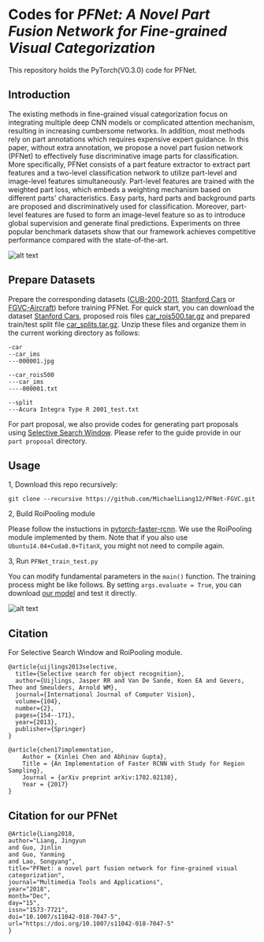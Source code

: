 # Codes for *PFNet: A Novel Part Fusion Network for Fine-grained Visual Categorization*
This repository holds the PyTorch(V0.3.0) code for PFNet.

## Introduction

The existing methods in fine-grained visual categorization focus on integrating multiple deep CNN models or complicated attention mechanism, resulting in increasing cumbersome networks. In addition, most methods rely on part annotations which requires expensive expert guidance. In this paper, without extra annotation, we propose a novel part fusion network (PFNet) to effectively fuse discriminative image parts for classification. More specifically, PFNet consists of a part feature extractor to extract part features and a two-level classification network to utilize part-level and image-level features simultaneously. Part-level features are trained with the weighted part loss, which embeds a weighting mechanism based on different parts' characteristics. Easy parts, hard parts and background parts are proposed and discriminatively used for classification. Moreover, part-level features are fused to form an image-level feature so as to introduce global supervision and generate final predictions. Experiments on three popular benchmark datasets show that our framework achieves competitive performance compared with the state-of-the-art.

![alt text](https://github.com/MichaelLiang12/PFNet-FGVC/blob/master/pic/PFNet.jpg "visualization")

## Prepare Datasets

Prepare the corresponding datasets ([CUB-200-2011](http://www.vision.caltech.edu/visipedia/CUB-200-2011.html), [Stanford Cars](http://ai.stanford.edu/~jkrause/cars/car_dataset.html) or [FGVC-Aircraft](http://www.robots.ox.ac.uk/~vgg/data/fgvc-aircraft/)) before training PFNet. For quick start, you can download the dataset [Stanford Cars](http://ai.stanford.edu/~jkrause/cars/car_dataset.html), proposed rois files [car_rois500.tar.gz](https://drive.google.com/open?id=18DWMrK2WVEMGzRdMpgqgNiRbWOTtRwnP) and prepared train/test split file [car_splits.tar.gz](https://drive.google.com/open?id=18DWMrK2WVEMGzRdMpgqgNiRbWOTtRwnP). Unzip these files and organize them in the current working directory as follows:
```
-car
--car_ims
---000001.jpg

--car_rois500
---car_ims
----000001.txt

--split
---Acura Integra Type R 2001_test.txt
```

For part proposal, we also provide codes for generating part proposals using [Selective Search Window](https://koen.me/research/selectivesearch/). Please refer to the guide provide in our `part proposal` directory.



## Usage

1, Download this repo recursively:
```shell
git clone --recursive https://github.com/MichaelLiang12/PFNet-FGVC.git
```
2, Build RoiPooling module

Please follow the instuctions in [pytorch-faster-rcnn](https://github.com/ruotianluo/pytorch-faster-rcnn#installation). We use the RoiPooling module implemented by them. Note that if you also use `Ubuntu14.04+Cuda8.0+TitanX`, you might not need to compile again.


3, Run `PFNet_train_test.py`

You can modify fundamental parameters in the `main()` function. The training process might be like follows. By setting `args.evaluate = True`, you can download [our model](https://drive.google.com/open?id=18DWMrK2WVEMGzRdMpgqgNiRbWOTtRwnP) and test it directly. 

![alt text](https://github.com/MichaelLiang12/PFNet-FGVC/blob/master/pic/dog_loss_acc1.png "visualization")

## Citation
For Selective Search Window and RoiPooling module.
```
@article{uijlings2013selective,
  title={Selective search for object recognition},
  author={Uijlings, Jasper RR and Van De Sande, Koen EA and Gevers, Theo and Smeulders, Arnold WM},
  journal={International Journal of Computer Vision},
  volume={104},
  number={2},
  pages={154--171},
  year={2013},
  publisher={Springer}
}

@article{chen17implementation,
    Author = {Xinlei Chen and Abhinav Gupta},
    Title = {An Implementation of Faster RCNN with Study for Region Sampling},
    Journal = {arXiv preprint arXiv:1702.02138},
    Year = {2017}
}
```
## Citation for our PFNet
```
@Article{Liang2018,
author="Liang, Jingyun
and Guo, Jinlin
and Guo, Yanming
and Lao, Songyang",
title="PFNet: a novel part fusion network for fine-grained visual categorization",
journal="Multimedia Tools and Applications",
year="2018",
month="Dec",
day="15",
issn="1573-7721",
doi="10.1007/s11042-018-7047-5",
url="https://doi.org/10.1007/s11042-018-7047-5"
}
```
